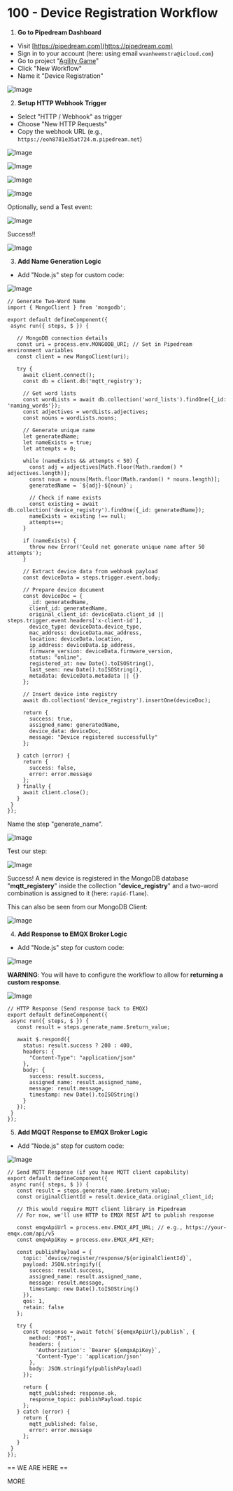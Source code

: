 # 100 - Device Registration Workflow

1. **Go to Pipedream Dashboard**
  - Visit [https://pipedream.com](https://pipedream.com)
  - Sign in to your account (here: using email ```wvanheemstra@icloud.com```)
  - Go to project "[Agility Game]()"
  - Click "New Workflow"
  - Name it "Device Registration"

![Image](https://github.com/user-attachments/assets/7fbb6688-942c-405e-85cc-8a16898de6fe)  

2. **Setup HTTP Webhook Trigger**
  - Select "HTTP / Webhook" as trigger
  - Choose "New HTTP Requests"
  - Copy the webhook URL (e.g., `https://eoh8781e35at724.m.pipedream.net`)

![Image](https://github.com/user-attachments/assets/8c8a8820-6c57-4aab-886b-12a095d3f6b8)

![Image](https://github.com/user-attachments/assets/63e04d6a-c6ea-4627-99fd-f3c6e0694fd2)

![Image](https://github.com/user-attachments/assets/184afd67-19b5-47a3-b601-5c95108ee18c)

![Image](https://github.com/user-attachments/assets/56b15863-1303-4cb9-8faa-87bae124cbe4)

Optionally, send a Test event:

![Image](https://github.com/user-attachments/assets/f035656e-297b-4443-a058-9874e348e630)

Success!!

![Image](https://github.com/user-attachments/assets/2a8e4914-0091-4f29-a4f3-3e80f996a2ef)

3. **Add Name Generation Logic**
  - Add "Node.js" step for custom code:​​​​​​​​​​​​​​​​

![Image](https://github.com/user-attachments/assets/11d9e113-86bd-4d3d-b758-467986821cd3)

```
// Generate Two-Word Name
import { MongoClient } from 'mongodb';

export default defineComponent({
 async run({ steps, $ }) {
   
   // MongoDB connection details
   const uri = process.env.MONGODB_URI; // Set in Pipedream environment variables
   const client = new MongoClient(uri);

   try {
     await client.connect();
     const db = client.db('mqtt_registry');

     // Get word lists
     const wordLists = await db.collection('word_lists').findOne({_id: 'naming_words'});
     const adjectives = wordLists.adjectives;
     const nouns = wordLists.nouns;

     // Generate unique name
     let generatedName;
     let nameExists = true;
     let attempts = 0;

     while (nameExists && attempts < 50) {
       const adj = adjectives[Math.floor(Math.random() * adjectives.length)];
       const noun = nouns[Math.floor(Math.random() * nouns.length)];
       generatedName = `${adj}-${noun}`;

       // Check if name exists
       const existing = await db.collection('device_registry').findOne({_id: generatedName});
       nameExists = existing !== null;
       attempts++;
     }

     if (nameExists) {
       throw new Error('Could not generate unique name after 50 attempts');
     }

     // Extract device data from webhook payload
     const deviceData = steps.trigger.event.body;

     // Prepare device document
     const deviceDoc = {
       _id: generatedName,
       client_id: generatedName,
       original_client_id: deviceData.client_id || steps.trigger.event.headers['x-client-id'],
       device_type: deviceData.device_type,
       mac_address: deviceData.mac_address,
       location: deviceData.location,
       ip_address: deviceData.ip_address,
       firmware_version: deviceData.firmware_version,
       status: "online",
       registered_at: new Date().toISOString(),
       last_seen: new Date().toISOString(),
       metadata: deviceData.metadata || {}
     };

     // Insert device into registry
     await db.collection('device_registry').insertOne(deviceDoc);

     return {
       success: true,
       assigned_name: generatedName,
       device_data: deviceDoc,
       message: "Device registered successfully"
     };

   } catch (error) {
     return {
       success: false,
       error: error.message
     };
   } finally {
     await client.close();
   }
 }
});
```

Name the step "generate_name".

![Image](https://github.com/user-attachments/assets/1502c0f5-d821-4be0-b22b-5062f58cf610)

Test our step:

![Image](https://github.com/user-attachments/assets/52b49fd0-0736-46f0-8a15-7c2045ef5008)

Success! A new device is registered in the MongoDB database "**mqtt_registery**" inside the collection "**device_registry**" and a two-word combination is assigned to it (here: ```rapid-flame```).

This can also be seen from our MongoDB Client:

![Image](https://github.com/user-attachments/assets/234f7c29-384c-4789-a17e-2536d2c78e61)

4. **Add Response to EMQX Broker Logic**
  - Add "Node.js" step for custom code:​​​​​​​​​​​​​​​​

![Image](https://github.com/user-attachments/assets/0e17a3c0-de5c-484a-8461-f7f55ae8da71)

**WARNING**: You will have to configure the workflow to allow for **returning a custom response**.

![Image](https://github.com/user-attachments/assets/eeb3f1d9-e8ee-4a67-a8f8-76c8992a31fc)

```
// HTTP Response (Send response back to EMQX)
export default defineComponent({
 async run({ steps, $ }) {
   const result = steps.generate_name.$return_value;

   await $.respond({
     status: result.success ? 200 : 400,
     headers: {
       "Content-Type": "application/json"
     },
     body: {
       success: result.success,
       assigned_name: result.assigned_name,
       message: result.message,
       timestamp: new Date().toISOString()
     }
   });
 }
});
```

5. **Add MQQT Response to EMQX Broker Logic**
  - Add "Node.js" step for custom code:​​​​​​​​​​​​​​​​

![Image](https://github.com/user-attachments/assets/84a3aac8-a83a-4558-93dd-938ef9f0cc68)  

```
// Send MQTT Response (if you have MQTT client capability)
export default defineComponent({
 async run({ steps, $ }) {
   const result = steps.generate_name.$return_value;
   const originalClientId = result.device_data.original_client_id;

   // This would require MQTT client library in Pipedream
   // For now, we'll use HTTP to EMQX REST API to publish response

   const emqxApiUrl = process.env.EMQX_API_URL; // e.g., https://your-emqx.com/api/v5
   const emqxApiKey = process.env.EMQX_API_KEY;

   const publishPayload = {
     topic: `device/register/response/${originalClientId}`,
     payload: JSON.stringify({
       success: result.success,
       assigned_name: result.assigned_name,
       message: result.message,
       timestamp: new Date().toISOString()
     }),
     qos: 1,
     retain: false
   };

   try {
     const response = await fetch(`${emqxApiUrl}/publish`, {
       method: 'POST',
       headers: {
         'Authorization': `Bearer ${emqxApiKey}`,
         'Content-Type': 'application/json'
       },
       body: JSON.stringify(publishPayload)
     });

     return {
       mqtt_published: response.ok,
       response_topic: publishPayload.topic
     };
   } catch (error) {
     return {
       mqtt_published: false,
       error: error.message
     };
   }
 }
});
```

== WE ARE HERE ==

MORE